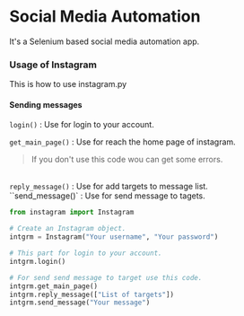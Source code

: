 # Social Media Automation
It's a Selenium based social media automation app.

### Usage of Instagram

This is how to use instagram.py

#### Sending messages

`login()` : Use for login to your account.

`get_main_page()` : Use for reach the home page of instagram. 
>If you don't use this code wou can get some errors.

\
`reply_message()` : Use for add targets to message list.\
``send_message()` : Use for send message to tagets.

```python
from instagram import Instagram

# Create an Instagram object.
intgrm = Instagram("Your username", "Your password")

# This part for login to your account.
intgrm.login() 

# For send send message to target use this code.
intgrm.get_main_page()
intgrm.reply_message(["List of targets"])
intgrm.send_message("Your message")

